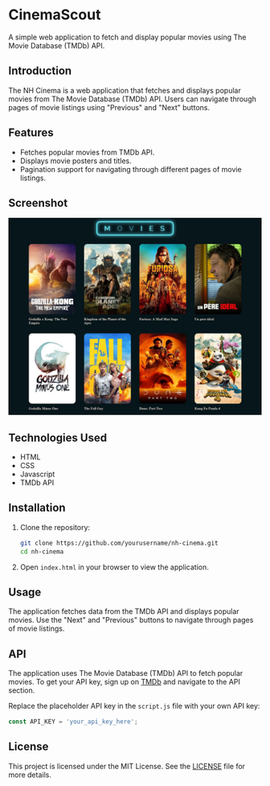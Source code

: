 # CinemaScout

A simple web application to fetch and display popular movies using The Movie Database (TMDb) API.


## Introduction

The NH Cinema is a web application that fetches and displays popular movies from The Movie Database (TMDb) API. Users can navigate through pages of movie listings using "Previous" and "Next" buttons.

## Features

- Fetches popular movies from TMDb API.
- Displays movie posters and titles.
- Pagination support for navigating through different pages of movie listings.

## Screenshot

![image](https://github.com/nharjes/the_NH_Cinema/blob/main/screenshot.JPG)
 
## Technologies Used
- HTML
- CSS
- Javascript
- TMDb API


## Installation

1. Clone the repository:

    ```sh
    git clone https://github.com/yourusername/nh-cinema.git
    cd nh-cinema
    ```

2. Open `index.html` in your browser to view the application.

## Usage

The application fetches data from the TMDb API and displays popular movies. Use the "Next" and "Previous" buttons to navigate through pages of movie listings.

## API

The application uses The Movie Database (TMDb) API to fetch popular movies. To get your API key, sign up on [TMDb](https://www.themoviedb.org/) and navigate to the API section.

Replace the placeholder API key in the `script.js` file with your own API key:

```javascript
const API_KEY = 'your_api_key_here';
 ```
 ## License 
  This project is licensed under the MIT License. See the [LICENSE](LICENSE) file for more details.

